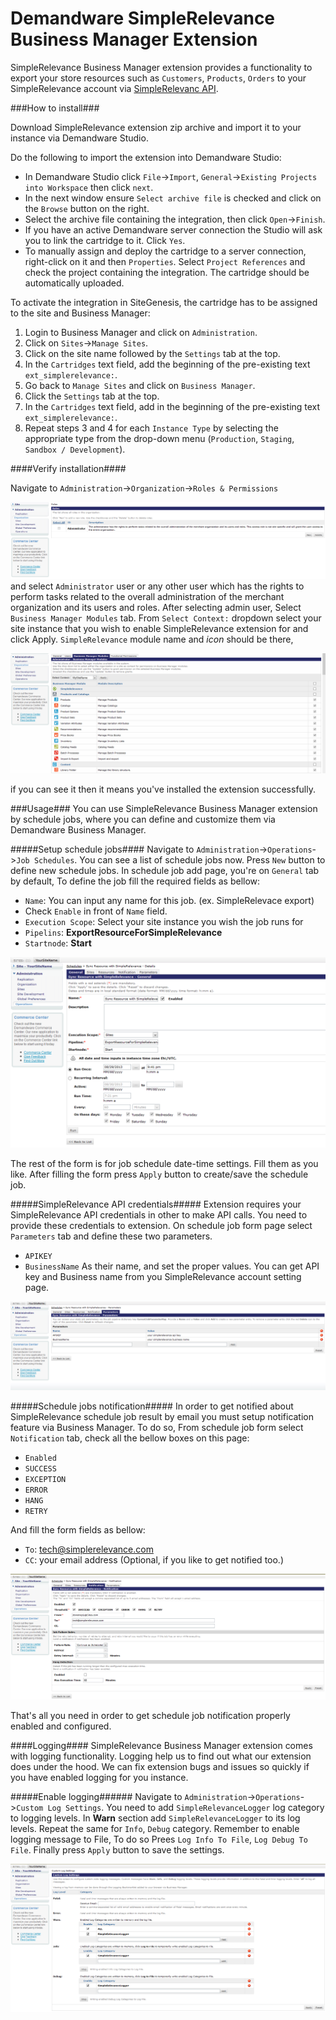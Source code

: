 Demandware SimpleRelevance Business Manager Extension
=====================================================

SimpleRelevance Business Manager extension provides a functionality to export your store resources such as `Customers`, `Products`, `Orders` to your SimpleRelevance account via [SimpleRelevanc API][1].

###How to install###

Download SimpleRelevance extension zip archive and import it to your instance via Demandware Studio.

Do the following to import the extension into Demandware Studio:
* In Demandware Studio click `File`->`Import`, `General`->`Existing Projects into Workspace` then click `next`.
* In the next window ensure `Select archive file` is checked and click on the `Browse` button on the right.
* Select the archive file containing the integration, then click `Open`->`Finish`.
* If you have an active Demandware server connection the Studio will ask you to link the cartridge to it. Click `Yes`.
* To manually assign and deploy the cartridge to a server connection, right-click on it and then `Properties`. Select `Project References` and check the project containing the integration. The cartridge should be automatically uploaded.

To activate the integration in SiteGenesis, the cartridge has to be assigned to the site and Business Manager:

1. Login to Business Manager and click on `Administration`.
2. Click on `Sites`->`Manage Sites`.
3. Click on the site name followed by the `Settings` tab at the top.
4. In the `Cartridges` text field, add the beginning of the pre-existing text `ext_simplerelevance:`.
5. Go back to `Manage Sites` and click on `Business Manager`.
6. Click the `Settings` tab at the top.
7. In the `Cartridges` text field, add in the beginning of the pre-existing text `ext_simplerelevance:`.
8. Repeat steps 3 and 4 for each `Instance Type` by selecting the appropriate type from the drop-down menu (`Production`, `Staging`, `Sandbox / Development`).


####Verify installation####

Navigate to `Administration`->`Organization`->`Roles & Permissions` 

![Administration Organization Roles Permissions](document_images/Administration_Organization_Roles_Permissions.png?raw=true "Administration Organization Roles Permissions")
and select `Administrator` user or any other user which has the rights to perform tasks related to the overall administration of the merchant organization and its users and roles. After selecting admin user, Select `Business Manager Modules` tab. From `Select Context:` dropdown select your site instance that you wish to enable SimpleRelevance extension for and click Apply. `SimpleRelevance` module name and *icon* should be there,

![SimpleRelevance In Business Manager Modules](document_images/SimpleRelevance_In_Business_Manager_Modules.png?raw=true "SimpleRelevance In Business Manager Modules")

if you can see it then it means you've installed the extension successfully.


###Usage###
You can use SimpleRelevance Business Manager extension by schedule jobs, where you can define and customize them via Demandware Business Manager.

#####Setup schedule jobs####
Navigate to `Administration`->`Operations`->`Job Schedules`. You can see a list of schedule jobs now. Press `New` button to define new schedule jobs. In schedule job add page, you're on `General` tab by default, To define the job fill the required fields as bellow:
* `Name`: You can input any name for this job. (ex. SimpleRelevace export)
* Check `Enable` in front of `Name` field.
* `Execution Scope`: Select your site instance you wish the job runs for
* `Pipelins`: **ExportResourceForSimpleRelevance**
* `Startnode`: **Start**

![Administration Operations Job Schedules General Tab](document_images/Administration_Operations_Job_Schedules_General_Tab.png?raw=true "Administration Operations Job Schedules General Tab")


The rest of the form is for job schedule date-time settings. Fill them as you like. 
After filling the form press `Apply` button to create/save the schedule job.

#####SimpleRelevance API credentials#####
Extension requires your SimpleRelevance API credentials in other to make API calls. You need to provide these credentials to extension. On schedule job form page select `Parameters` tab and define these two parameters.
* `APIKEY`
* `BusinessName`
As their name, and set the proper values. You can get API key and Business name from you SimpleRelevance account setting page.

![Administration Operations Job Schedules Parameters Tab](document_images/Administration_Operations_Job_Schedules_Parameters_Tab.png?raw=true "Administration Operations Job Schedules Parameters Tab")


#####Schedule jobs notification#####
In order to get notified about SimpleRelevance schedule job result by email you must setup notification feature via Business Manager. To do so, From schedule job form select `Notification` tab, check all the bellow boxes on this page:
* `Enabled`
* `SUCCESS`
* `EXCEPTION`
* `ERROR`
* `HANG`
* `RETRY`

And fill the form fields as bellow:
* `To`: tech@simplerelevance.com
* `CC`: your email address (Optional, if you like to get notified too.)

![Administration Operations Job Schedules Notification Tab](document_images/Administration_Operations_Job_Schedules_Notification_Tab.png?raw=true "Administration Operations Job Schedules Notification Tab")

That's all you need in order to get schedule job notification properly enabled and configured.


####Logging####
SimpleRelevance Business Manager extension comes with logging functionality. Logging help us to find out what our extension does under the hood. We can fix extension bugs and issues so quickly if you have enabled logging for you instance.

#####Enable logging######
Navigate to `Administration`->`Operations`->`Custom Log Settings`. You need to add `SimpleRelevanceLogger` log category to logging levels. In **Warn** section add `SimpleRelevanceLogger` to its log levels. Repeat the same for `Info`, `Debug` category. Remember to enable logging message to File, To do so Prees `Log Info To File`, `Log Debug To File`. Finally press `Apply` button to save the settings.

![Administration Operations Custom Log Settings](document_images/Administration_Operations_Custom_Log_Settings.png?raw=true "Administration Operations Custom Log Settings")

[1]: https://www.simplerelevance.com/api_doc/
